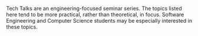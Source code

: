 Tech Talks are an engineering-focused seminar series. The topics listed here tend to be more
practical, rather than theoretical, in focus. Software Engineering and Computer Science
students may be especially interested in these topics.
